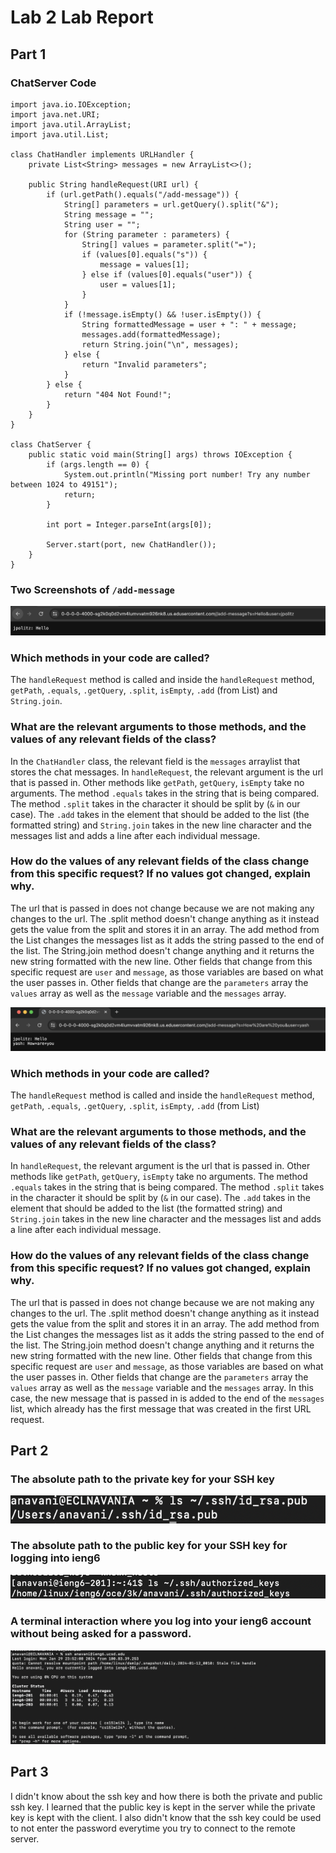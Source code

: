 # Lab 2 Lab Report 

## Part 1

### ChatServer Code

```
import java.io.IOException;
import java.net.URI;
import java.util.ArrayList;
import java.util.List;

class ChatHandler implements URLHandler {
    private List<String> messages = new ArrayList<>();

    public String handleRequest(URI url) {
        if (url.getPath().equals("/add-message")) {
            String[] parameters = url.getQuery().split("&");
            String message = "";
            String user = "";
            for (String parameter : parameters) {
                String[] values = parameter.split("=");
                if (values[0].equals("s")) {
                    message = values[1];
                } else if (values[0].equals("user")) {
                    user = values[1];
                }
            }
            if (!message.isEmpty() && !user.isEmpty()) {
                String formattedMessage = user + ": " + message;
                messages.add(formattedMessage);
                return String.join("\n", messages);
            } else {
                return "Invalid parameters";
            }
        } else {
            return "404 Not Found!";
        }
    }
}

class ChatServer {
    public static void main(String[] args) throws IOException {
        if (args.length == 0) {
            System.out.println("Missing port number! Try any number between 1024 to 49151");
            return;
        }

        int port = Integer.parseInt(args[0]);

        Server.start(port, new ChatHandler());
    }
}
```

### Two Screenshots of `/add-message`

![Image](first.png)

### Which methods in your code are called?

The ```handleRequest``` method is called and inside the ```handleRequest``` method, `getPath`, `.equals`, `.getQuery`, `.split`, `isEmpty`, `.add` (from List)
and `String.join`. 

### What are the relevant arguments to those methods, and the values of any relevant fields of the class?

In the `ChatHandler` class, the relevant field is the `messages` arraylist that stores the chat messages. 
In ```handleRequest```, the relevant argument is the url that is passed in. Other methods like `getPath`, `getQuery`, `isEmpty` take no arguments. The method `.equals` takes in
the string that is being compared. The method `.split` takes in the character it should be split by (`&` in our case). The `.add` takes in the element that should be added to the 
list (the formatted string) and `String.join` takes in the new line character and the messages list and adds a line after each individual message. 

### How do the values of any relevant fields of the class change from this specific request? If no values got changed, explain why.

The url that is passed in does not change because we are not making any changes to the url. 
The .split method doesn't change anything as it instead gets the value from the split and stores it in an array. 
The add method from the List changes the messages list as it adds the string passed to the end of the list.
The String.join method doesn't change anything and it returns the new string formatted with the new line.
Other fields that change from this specific request are `user` and `message`, as those variables are based on what the user passes in. 
Other fields that change are the `parameters` array the `values` array as well as the `message` variable and the `messages` array. 


![Image](second.png)

### Which methods in your code are called?

The ```handleRequest``` method is called and inside the ```handleRequest``` method, `getPath`, `.equals`, `.getQuery`, `.split`, `isEmpty`, `.add` (from List)

### What are the relevant arguments to those methods, and the values of any relevant fields of the class?

In ```handleRequest```, the relevant argument is the url that is passed in. Other methods like `getPath`, `getQuery`, `isEmpty` take no arguments. The method `.equals` takes in
the string that is being compared. The method `.split` takes in the character it should be split by (`&` in our case). The `.add` takes in the element that should be added to the 
list (the formatted string) and `String.join` takes in the new line character and the messages list and adds a line after each individual message. 

### How do the values of any relevant fields of the class change from this specific request? If no values got changed, explain why.

The url that is passed in does not change because we are not making any changes to the url. 
The .split method doesn't change anything as it instead gets the value from the split and stores it in an array. 
The add method from the List changes the messages list as it adds the string passed to the end of the list.
The String.join method doesn't change anything and it returns the new string formatted with the new line.
Other fields that change from this specific request are `user` and `message`, as those variables are based on what the user passes in. 
Other fields that change are the `parameters` array the `values` array as well as the `message` variable and the `messages` array. 
In this case, the new message that is passed in is added to the end of the `messages` list, which already has the first message that was created in the first URL request. 

## Part 2

### The absolute path to the private key for your SSH key

![Image](private_key.png)



### The absolute path to the public key for your SSH key for logging into ieng6

![Image](public_key.png)


### A terminal interaction where you log into your ieng6 account without being asked for a password.

![Image](logging_in_without_password.png)

## Part 3

I didn't know about the ssh key and how there is both the private and public ssh key. I learned that the public key is kept in the server while the private key is kept with the client. I also didn't know that the ssh key could be used to not enter the password everytime you try to connect to the remote server.
